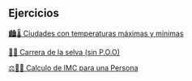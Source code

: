 ## Ejercicios

[🏙️🌡️ Ciudades con temperaturas máximas y mínimas](EjercicioTemperatura/src/App.java)

[🏃️🌴️ Carrera de la selva (sin P.O.O)](CarreraDeLaSelva/src/Main.java)

[⚖️🧑‍💼 Calculo de IMC para una Persona](PersonaImcExercise/src/com/bootcamp/Main.java)